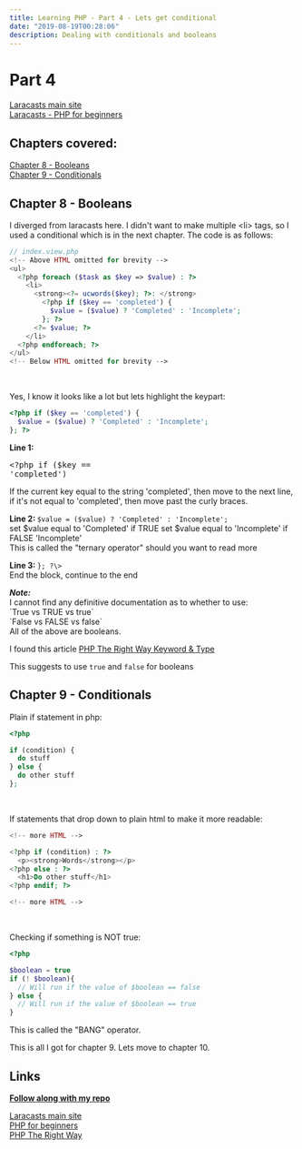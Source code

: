 ```yaml
---
title: Learning PHP - Part 4 - Lets get conditional
date: "2019-08-19T00:28:06"
description: Dealing with conditionals and booleans
---
```


# Part 4

[Laracasts main site](https://laracasts.com)<br />
[Laracasts - PHP for beginners](https://laracasts.com/series/php-for-beginners)

## Chapters covered:

[Chapter 8 - Booleans](https://laracasts.com/series/php-for-beginners/episodes/8)<br />
[Chapter 9 - Conditionals](https://laracasts.com/series/php-for-beginners/episodes/9)

## Chapter 8 - Booleans

I diverged from laracasts here. I didn't want to make
multiple \<li\> tags, so I used a conditional which is
in the next chapter. The code is as follows:

```php
// index.view.php
<!-- Above HTML omitted for brevity -->
<ul>
  <?php foreach ($task as $key => $value) : ?>
    <li>
      <strong><?= ucwords($key); ?>: </strong>
        <?php if ($key == 'completed') {
          $value = ($value) ? 'Completed' : 'Incomplete';
        }; ?>
      <?= $value; ?>
    </li>
  <?php endforeach; ?>
</ul>
<!-- Below HTML omitted for brevity -->
```

<br />

Yes, I know it looks like a lot but lets highlight the keypart:

```php
<?php if ($key == 'completed') {
  $value = ($value) ? 'Completed' : 'Incomplete';
}; ?>
```

<strong>Line 1: </strong> <pre>&lt;?php if (\$key == 'completed')</pre>

If the current key equal to the string 'completed', then move to
the next line, if it's not equal to 'completed', then move past
the curly braces.

<strong>Line 2: </strong> `$value = ($value) ? 'Completed' : 'Incomplete';`
<br />
set $value equal to 'Completed' if TRUE set $value equal to 'Incomplete' if FALSE
'Incomplete'
<br />
This is called the "ternary operator" should you want to read more
<br />

<strong>Line 3: </strong> `}; ?\>`
<br />
End the block, continue to the end

<strong>
  <em>Note: </em>
</strong>
<br /> I cannot find any definitive documentation as to whether to use:
<br />
`True vs TRUE vs true`
<br />
`False vs FALSE vs false`
<br />
All of the above are booleans.

I found this article [PHP The Right Way Keyword & Type](https://www.php-fig.org/psr/psr-12/#25-keywords-and-types)

This suggests to use `true` and `false` for booleans

## Chapter 9 - Conditionals

Plain if statement in php:

```php
<?php

if (condition) {
  do stuff
} else {
  do other stuff
};

```

<br />

If statements that drop down to plain html to make it more readable:

```php
<!-- more HTML -->

<?php if (condition) : ?>
  <p><strong>Words</strong></p>
<?php else : ?>
  <h1>Do other stuff</h1>
<?php endif; ?>

<!-- more HTML -->
```

<br />

Checking if something is NOT true:

```php
<?php

$boolean = true
if (! $boolean){
  // Will run if the value of $boolean == false
} else {
  // Will run if the value of $boolean == true
}
```

This is called the "BANG" operator.

This is all I got for chapter 9. Lets move to chapter 10.

## Links

<strong>
  <a href="https://github.com/ParamagicDev/php-for-beginners)">Follow along with my repo</a>
  <br />
</strong>

[Laracasts main site](https://laracasts.com)
<br />
[PHP for beginners](https://laracasts.com/series/php-for-beginners)
<br />
[PHP The Right Way](https://phptherightway.com)
